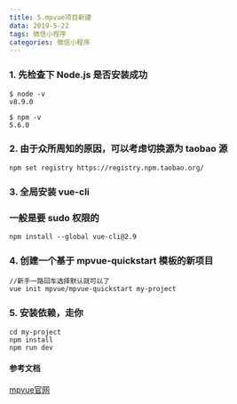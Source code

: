 ```yaml
---
title: 5.mpvue项目新建
data: 2019-5-22
tags: 微信小程序
categories: 微信小程序
---
```


### 1. 先检查下 Node.js 是否安装成功
```
$ node -v
v8.9.0

$ npm -v
5.6.0
```


###  2. 由于众所周知的原因，可以考虑切换源为 taobao 源
```
npm set registry https://registry.npm.taobao.org/
```

###  3. 全局安装 vue-cli
###  一般是要 sudo 权限的
```
npm install --global vue-cli@2.9
```


###  4. 创建一个基于 mpvue-quickstart 模板的新项目
```
//新手一路回车选择默认就可以了
vue init mpvue/mpvue-quickstart my-project
```

###  5. 安装依赖，走你
```
cd my-project
npm install
npm run dev
```

####  参考文档
[mpvue官网](http://mpvue.com/mpvue/quickstart/)